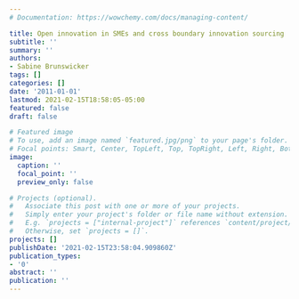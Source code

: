 ```yaml
---
# Documentation: https://wowchemy.com/docs/managing-content/

title: Open innovation in SMEs and cross boundary innovation sourcing
subtitle: ''
summary: ''
authors:
- Sabine Brunswicker
tags: []
categories: []
date: '2011-01-01'
lastmod: 2021-02-15T18:58:05-05:00
featured: false
draft: false

# Featured image
# To use, add an image named `featured.jpg/png` to your page's folder.
# Focal points: Smart, Center, TopLeft, Top, TopRight, Left, Right, BottomLeft, Bottom, BottomRight.
image:
  caption: ''
  focal_point: ''
  preview_only: false

# Projects (optional).
#   Associate this post with one or more of your projects.
#   Simply enter your project's folder or file name without extension.
#   E.g. `projects = ["internal-project"]` references `content/project/deep-learning/index.md`.
#   Otherwise, set `projects = []`.
projects: []
publishDate: '2021-02-15T23:58:04.909860Z'
publication_types:
- '0'
abstract: ''
publication: ''
---
```

